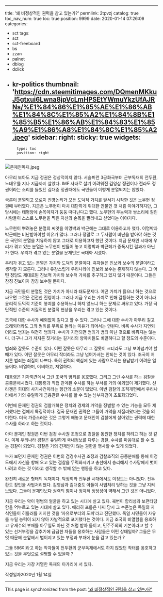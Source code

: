 
---
title: '왜 비정상적인 권력을 참고 있는가?'
permlink: 2tpvzj
catalog: true
toc_nav_num: true
toc: true
position: 9999
date: 2020-01-14 07:26:09
categories:
- sct
tags:
- sct
- sct-freeboard
- bs
- zzan
- palnet
- dblog
- dclick
- kr-politics
thumbnail: 'https://cdn.steemitimages.com/DQmenMKkuJ5gtxui6Lwna8jpVcLmHPSEtYWmuYkzUfAJRNs/%E1%84%86%E1%85%AE%E1%86%AB%E1%84%8C%E1%85%A2%E1%84%8B%E1%85%B5%E1%86%AB%E1%84%83%E1%85%A9%E1%86%A8%E1%84%8C%E1%85%A2.jpeg'
sidebar:
    right:
        sticky: true
widgets:
    -
        type: toc
        position: right
---


![문재인독재.jpeg](https://cdn.steemitimages.com/DQmenMKkuJ5gtxui6Lwna8jpVcLmHPSEtYWmuYkzUfAJRNs/%E1%84%86%E1%85%AE%E1%86%AB%E1%84%8C%E1%85%A2%E1%84%8B%E1%85%B5%E1%86%AB%E1%84%83%E1%85%A9%E1%86%A8%E1%84%8C%E1%85%A2.jpeg)

아무리 보아도 지금 정권은 정상적이지 않다. 서슬퍼런 3공화국부터 군부독재의 전두환, 노태우를 지나 지금까지 살았다. IMF 사태로 살기 어려워진 김영삼 정권이나 전라도 정권이라는 소리를 들었던 김대중 정권때에도 국민들이 이렇게 분열되지는 않았다.

국론이 분열되고 오로지 진영논리가 모든 도덕적 가치를 앞서기 시작한 것은 노무현 정권때 부터였다. 지금은 노무현이 마치 대단하게 위대한 인물인 것 처럼 이야기하지만, 그 당시에는 태평양에 손목아지가 둥둥 떠다닌다고 했다. 노무현의 무능력과 쌍소리에 질린 사람들이 스스로 노무현을 찍은 자신의 손목을 짤라내고 싶었다는 이야기다.

노무현이 뿌려놓은 분열의 씨앗을 이명박과 박근혜는 그대로 이용하고자 했다. 이명박과 박근혜는 비난받아야할 이유가 많다. 그러나 정말로 그 두사람이 비난을 받아야 하는 것은 국민의 분열을 치유하지 않고 그대로 이용하고자 했던 것이다. 지금 문재인 시대에 우리가 겪고 있는 분열은 노무현이 만들어 놓고 이명박과 박근혜가 증폭시킨 결과가 아닌가 한다. 우리가 겪고 있는 분열을 문재인은 극대화 시켰다.

우리가 겪고 있는 분열은 가치와 도덕의 분열이다. 혹자들은 진보와 보수의 분열이라고 생각할 지 모른다. 그러나 유감스럽게 우리나라에 진보와 보수는 존재하지 않는다. 그 어떤 정당도 제대로된 진보적 가치와 보수적 가치를 추구하고 있지 않기 때문이다. 그들은 참칭 진보이자 참칭 보수일 뿐이다.

지금 국민들이 분열된 것은 가치가 아니라 태도문제다. 어떤 가치가 옳으냐 하는 것으로 싸우면 그것은 건전한 진영이다. 그러나 지금 우리는 가치로 인해 갈등하는 것이 아니라 윤리적 도덕적 기준이 붕괴를 수용하느냐 하지 않느냐 하는 문제로 싸우고 있다. 가장 극단적인 수준의 저질적인 분열적 현상을 우리는 겪고 있는 것이다.

조국에 대한 수사가 예외없이 길다고 할 수 있다. 그러나 그에 대한 수사가 아무리 길고 오래되더라도 그의 범죄를 무위로 돌리는 이유가 되어서는 안된다. 비록 수사가 지연되더라도 범죄는 여전히 범죄다. 수사가 지연되면 범죄가 범죄 아닌 것으로 바뀌지는 않는다. 더구나 그가 저지른 짓거리는 길거리의 양아치들도 비열하다고 할 정도의 수준이다.

범죄와 잘못도 수준이 있다. 어떤 잘못은 아무리 그 잘못이 크더라도 그냥 보아넘겨야 할 때가 있다. 어떤 잘못은 아무리 작더라도 그냥 넘어가서는 안되는 것이 있다. 조국이 저지른 범죄는 죄질이 나쁘다. 특히 권력의 핵심에 있는 사람으로서는 용납받기 어려운 일들이다. 비열하며, 야비하고, 저열하다.

대통령은 기자회견에서 그런 조국의 범죄를 옹호했다. 그리고 그런 수사를 하는 검찰을 공중분해시켰다. 대통령과 직접 관계된 수사를 하는 부서를 거의 예외없이 제거했다. 신라젠은 희대의 사기사건이라는 항간의 소문이 많았다. 이번 검찰의 조직개편에서 우리나라에서 거의 유일하게 금융관련 수사를 할 수 있는 남부지검이 초토화되었다.

이번에 문재인 정권의 검찰개혁은 정치와 경제의 거악을 징벌할 수 있는 기능을 모두 제거했다는 점에서 특징적이다. 결국 문재인 권력은 그들이 거악을 저질러왔다는 것을 의미한다. 더욱 가증스러운 것은 그렇게 해놓고 문재인이 검찰에게 살아있는 권력에 대한 수사를 하라고 하는 것이다.

아마 문재인 정권은 이번 검경 수사권 조정으로 경찰을 동원한 정치를 하려고 하는 것 같다. 이제 우리나라 경찰은 유일하게 국내정보를 다루는 경찰, 수사를 마음대로 할 수 있는 경찰이 되었다. 경찰은 거의 견제받지 않는 권한을 행사할 수 있게 되었다.

누가 보던지 문재인 정권은 이번의 검경수사권 조정과 검찰조직의 공중분해를 통해 이정도에서 자신을 향해 오고 있는 검찰을 무력화시키고 총선에서 승리해서 수사망에서 벗어나려고 하는 것 이라고 생각할 수 밖에 없는 행동을 하고 있다.

완전히 새로운 형태의 독재이다. 박정희와 전두환 시대에서도 이정도는 아니었다. 전두환도 장인을 사법처리했다. 김영삼과 김대중도 아들이 사법처리 당하는 것을 그냥 지켜보았다. 그들이 문재인보다 권력의 힘이나 정치적 정당성이 약해서 그런 것은 아니었다.

지금 우리는 악이 평범의 얼굴을 하고 있는 시대에 살고 있다. 궤변이 합리성과 보편타당함을 억누르고 있는 시대에 살고 있다. 에리히 프롬은 나찌 당시 그 수준높은 독일의 지식인들이 히틀러를 지지한 것을 ‘자유로부터의 도피’라고 진단했다. 독일 시민들이 자유를 누릴 능력이 되지 않아 자발적으로 포기했다는 것이다. 지금 조국의 비열함을 옹호하고 유재수의 부패를 아무일도 아닌 것 처럼 받아 들이고, 민주주의의 기본이라고 할 수 있는 선거부정을 감추기에 급급한 자들을 옹호하는 사람들은 어떤 상태일까? 그들은 무엇 때문에 눈앞에서 벌어지고 있는 부정과 부패에 눈을 감고 있는가 ?

그들 586이라고 하는 작자들이 전두환의 군부독재에서도 하지 않았던 작태를 옹호하고 있는 것을 무엇으로 설명할 수 있을까 ?

지금 우리는 가장 저열한 독재의 아가리에 서 있다.

작성일자2020년 1월 14일

- - -

This page is synchronized from the post: ['왜 비정상적인 권력을 참고 있는가?'](https://steemit.com/@oldstone/2tpvzj)

